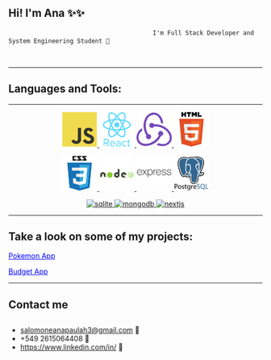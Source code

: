 
## Hi! I'm Ana ✨✨

                                            I'm Full Stack Developer and System Engineering Student 💛


<br />

-------------------
##  Languages and Tools:
-------------------

<p align="center"> 
  <a href="https://developer.mozilla.org/en-US/docs/Web/JavaScript" target="_blank"> 
    <img src="https://raw.githubusercontent.com/devicons/devicon/master/icons/javascript/javascript-original.svg" alt="javascript" width="70" height="70"/> 
  </a>
  <a href="https://reactjs.org/" target="_blank"> 
    <img src="https://raw.githubusercontent.com/devicons/devicon/master/icons/react/react-original-wordmark.svg" alt="react" width="70" height="70"/> 
  </a> 
  <a href="https://redux.js.org" target="_blank"> 
    <img src="https://raw.githubusercontent.com/devicons/devicon/master/icons/redux/redux-original.svg" alt="redux" width="70" height="70"/> 
  </a>
  <a href="https://www.w3.org/html/" target="_blank"> 
    <img src="https://raw.githubusercontent.com/devicons/devicon/master/icons/html5/html5-original-wordmark.svg" alt="html5" width="70" height="70"/> 
  </a>
  </p>
  <p align="center"> 
  <a href="https://www.w3schools.com/css/" target="_blank"> 
    <img src="https://raw.githubusercontent.com/devicons/devicon/master/icons/css3/css3-original-wordmark.svg" alt="css3" width="70" height="70"/> 
  </a>
  <a href="https://nodejs.org" target="_blank"> 
    <img src="https://raw.githubusercontent.com/devicons/devicon/master/icons/nodejs/nodejs-original-wordmark.svg" alt="nodejs" width="70" height="70"/> 
  </a>
  <a href="https://expressjs.com" target="_blank"> 
    <img src="https://raw.githubusercontent.com/devicons/devicon/master/icons/express/express-original-wordmark.svg" alt="express" width="70" height="70"/>
  </a> 
  <a href="https://www.postgresql.org" target="_blank"> 
    <img src="https://raw.githubusercontent.com/devicons/devicon/master/icons/postgresql/postgresql-original-wordmark.svg" alt="postgresql" width="70" height="70"/> 
  </a>
  </p>
  <p align="center"> 
  <a href="https://www.sqlite.org/" target="_blank"> 
    <img src="https://www.vectorlogo.zone/logos/sqlite/sqlite-icon.svg" alt="sqlite" width="70" height="70"/> 
  </a>
    <a href="https://www.mongodb.com/" target="_blank"> 
    <img src="https://www.vectorlogo.zone/logos/mongodb/mongodb-ar21.svg" alt="mongodb" width="70" height="70"/> 
  </a>
    <a href="https://nextjs.org/" target="_blank"> 
    <img src="https://upload.vectorlogo.zone/logos/nextjs/images/2d3864ef-00e0-4026-ab1d-30e4a98e2899.svg" alt="nextjs" width="70" height="70"/> 
  </a>
  </p>


-------------------
##  Take a look on some of my projects:

 <a style="color: blue" href="https://github.com/salomone2401/PI-Pokemon-FT13" target="_blank">Pokemon App  </a>

 <a style="color: blue" href="https://github.com/salomone2401/Budget" target="_blank">Budget App</a>
<br />


-------------------
Contact me
-------------------
##  
* salomoneanapaulah3@gmail.com  📧
* +549 2615064408  📲
* https://www.linkedin.com/in/ 💛
